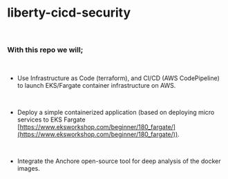 liberty-cicd-security
=====================

 

### With this repo we will;

 

-   Use Infrastructure as Code (terraform), and CI/CD (AWS CodePipeline) to
    launch EKS/Fargate container infrastructure on AWS.

 

-   Deploy a simple containerized application (based on deploying micro services
    to EKS Fargate
    [https://www.eksworkshop.com/beginner/180_fargate/](https://www.eksworkshop.com/beginner/180_fargate/)).

 

-   Integrate the Anchore open-source tool for deep analysis of the docker
    images.
